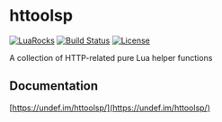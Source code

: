 # httoolsp

[![LuaRocks](https://img.shields.io/luarocks/v/undef/httoolsp?style=flat-square)](https://luarocks.org/modules/undef/httoolsp)
[![Build Status](https://img.shields.io/travis/un-def/httoolsp.svg?style=flat-square)](https://travis-ci.org/un-def/httoolsp)
[![License](https://img.shields.io/github/license/un-def/httoolsp?style=flat-square)](https://github.com/un-def/httoolsp/blob/master/LICENSE)

A collection of HTTP-related pure Lua helper functions

## Documentation

[https://undef.im/httoolsp/](https://undef.im/httoolsp/)

